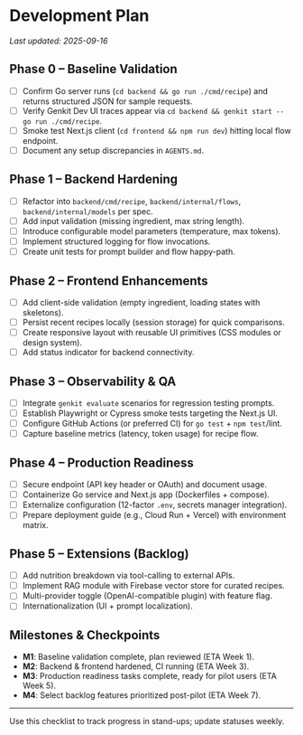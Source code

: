 # Development Plan

_Last updated: 2025-09-16_

## Phase 0 – Baseline Validation
- [ ] Confirm Go server runs (`cd backend && go run ./cmd/recipe`) and returns structured JSON for sample requests.
- [ ] Verify Genkit Dev UI traces appear via `cd backend && genkit start -- go run ./cmd/recipe`.
- [ ] Smoke test Next.js client (`cd frontend && npm run dev`) hitting local flow endpoint.
- [ ] Document any setup discrepancies in `AGENTS.md`.

## Phase 1 – Backend Hardening
- [ ] Refactor into `backend/cmd/recipe`, `backend/internal/flows`, `backend/internal/models` per spec.
- [ ] Add input validation (missing ingredient, max string length).
- [ ] Introduce configurable model parameters (temperature, max tokens).
- [ ] Implement structured logging for flow invocations.
- [ ] Create unit tests for prompt builder and flow happy-path.

## Phase 2 – Frontend Enhancements
- [ ] Add client-side validation (empty ingredient, loading states with skeletons).
- [ ] Persist recent recipes locally (session storage) for quick comparisons.
- [ ] Create responsive layout with reusable UI primitives (CSS modules or design system).
- [ ] Add status indicator for backend connectivity.

## Phase 3 – Observability & QA
- [ ] Integrate `genkit evaluate` scenarios for regression testing prompts.
- [ ] Establish Playwright or Cypress smoke tests targeting the Next.js UI.
- [ ] Configure GitHub Actions (or preferred CI) for `go test` + `npm test`/lint.
- [ ] Capture baseline metrics (latency, token usage) for recipe flow.

## Phase 4 – Production Readiness
- [ ] Secure endpoint (API key header or OAuth) and document usage.
- [ ] Containerize Go service and Next.js app (Dockerfiles + compose).
- [ ] Externalize configuration (12-factor `.env`, secrets manager integration).
- [ ] Prepare deployment guide (e.g., Cloud Run + Vercel) with environment matrix.

## Phase 5 – Extensions (Backlog)
- [ ] Add nutrition breakdown via tool-calling to external APIs.
- [ ] Implement RAG module with Firebase vector store for curated recipes.
- [ ] Multi-provider toggle (OpenAI-compatible plugin) with feature flag.
- [ ] Internationalization (UI + prompt localization).

## Milestones & Checkpoints
- **M1**: Baseline validation complete, plan reviewed (ETA Week 1).
- **M2**: Backend & frontend hardened, CI running (ETA Week 3).
- **M3**: Production readiness tasks complete, ready for pilot users (ETA Week 5).
- **M4**: Select backlog features prioritized post-pilot (ETA Week 7).

---
Use this checklist to track progress in stand-ups; update statuses weekly.
